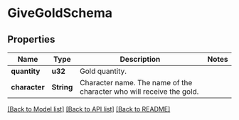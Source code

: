 # GiveGoldSchema

## Properties

Name | Type | Description | Notes
------------ | ------------- | ------------- | -------------
**quantity** | **u32** | Gold quantity. | 
**character** | **String** | Character name. The name of the character who will receive the gold. | 

[[Back to Model list]](../README.md#documentation-for-models) [[Back to API list]](../README.md#documentation-for-api-endpoints) [[Back to README]](../README.md)


